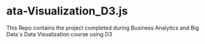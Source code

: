 # ata-Visualization_D3.js
This Repo contains the project completed during Business Analytics and Big Data´s Data Visualization course using D3
